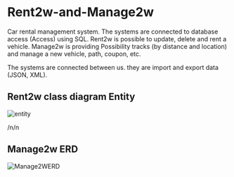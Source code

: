 # Rent2w-and-Manage2w

Car rental management system. 
The systems are connected to database access (Access) using SQL.
Rent2w is possible to update, delete and rent a vehicle.
Manage2w is providing Possibility tracks (by distance and location) and manage a new vehicle, path, coupon, etc.

The systems are connected between us. they are import and export data (JSON, XML). 

## Rent2w class diagram Entity
![entity](https://user-images.githubusercontent.com/60628997/77307263-9d51cc80-6d01-11ea-8918-c197f5a1f0ed.png)

/n/n

## Manage2w ERD
![Manage2WERD](https://user-images.githubusercontent.com/60628997/77303365-87d9a400-6cfb-11ea-899e-506dffdcd63d.png)
